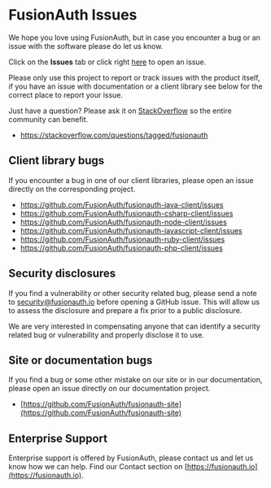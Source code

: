 # FusionAuth Issues
We hope you love using FusionAuth, but in case you encounter a bug or an issue with the software please do let us know.

Click on the **Issues** tab or click right [here](https://github.com/FusionAuth/fusionauth-issues/issues/new/choose) to open an issue.

Please only use this project to report or track issues with the product itself, if you have an issue with documentation or a client library see below for the correct place to report your issue.

Just have a question? Please ask it on [StackOverflow](https://stackoverflow.com/questions/tagged/fusionauth) so the entire community can benefit. 
- https://stackoverflow.com/questions/tagged/fusionauth

## Client library bugs
If you encounter a bug in one of our client libraries, please open an issue directly on the corresponding project. 
- https://github.com/FusionAuth/fusionauth-java-client/issues
- https://github.com/FusionAuth/fusionauth-csharp-client/issues
- https://github.com/FusionAuth/fusionauth-node-client/issues
- https://github.com/FusionAuth/fusionauth-javascript-client/issues
- https://github.com/FusionAuth/fusionauth-ruby-client/issues
- https://github.com/FusionAuth/fusionauth-php-client/issues

## Security disclosures
If you find a vulnerability or other security related bug, please send a note to security@fusionauth.io before opening a GitHub issue. This will allow us to assess the disclosure and prepare a fix prior to a public disclosure. 

We are very interested in compensating anyone that can identify a security related bug or vulnerability and properly disclose it to use.

## Site or documentation bugs
If you find a bug or some other mistake on our site or in our documentation, please open an issue directly on our documentation project. 
- [https://github.com/FusionAuth/fusionauth-site](https://github.com/FusionAuth/fusionauth-site)

## Enterprise Support
Enterprise support is offered by FusionAuth, please contact us and let us know how we can help. Find our Contact section on  [https://fusionauth.io](https://fusionauth.io).
